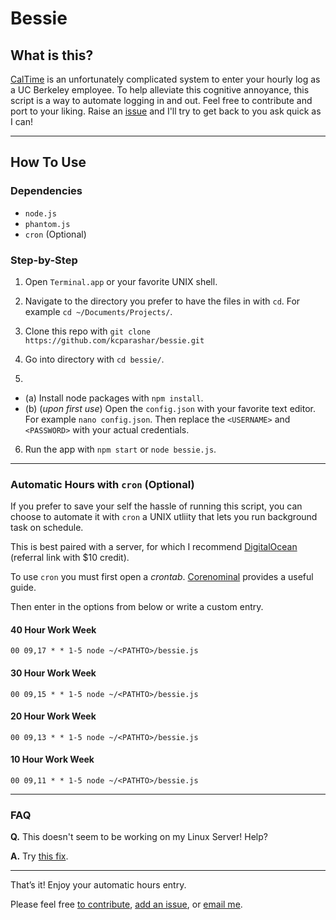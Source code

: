 # Bessie

## What is this?
[CalTime](caltimeprod.berkeley.edu) is an unfortunately complicated system to enter your hourly log as a UC Berkeley employee. To help alleviate this cognitive annoyance, this script is a way to automate logging in and out. Feel free to contribute and port to your liking. Raise an [issue](https://github.com/kcparashar/bessie/issues/new) and I'll try to get back to you ask quick as I can!

---
## How To Use
### Dependencies
- `node.js`
- `phantom.js`
- `cron` (Optional)


### Step-by-Step
1. Open `Terminal.app` or your favorite UNIX shell.

2. Navigate to the directory you prefer to have the files in with `cd`. For example `cd ~/Documents/Projects/`.
3. Clone this repo with `git clone https://github.com/kcparashar/bessie.git`
4. Go into directory with `cd bessie/`.
5. 
  - (a) Install node packages with `npm install`.
  - (b) (*upon first use*) Open the `config.json` with your favorite text editor. For example `nano config.json`. Then replace the `<USERNAME>` and `<PASSWORD>` with your actual credentials. 
6. Run the app with `npm start` or `node bessie.js`.

---
### Automatic Hours with `cron` (Optional)
If you prefer to save your self the hassle of running this script, you can choose to automate it with `cron` a UNIX utliity that lets you run background task on schedule. 

This is best paired with a server, for which I recommend [DigitalOcean](https://m.do.co/c/3ad22fa86c99) (referral link with $10 credit). 

To use `cron` you must first open a *crontab*. [Corenominal](https://corenominal.org/2016/05/12/howto-setup-a-crontab-file/) provides a useful guide. 

Then enter in the options from below or write a custom entry. 

#### 40 Hour Work Week
`00 09,17 * * 1-5 node ~/<PATHTO>/bessie.js`

#### 30 Hour Work Week
`00 09,15 * * 1-5 node ~/<PATHTO>/bessie.js`

#### 20 Hour Work Week
`00 09,13 * * 1-5 node ~/<PATHTO>/bessie.js`

#### 10 Hour Work Week
`00 09,11 * * 1-5 node ~/<PATHTO>/bessie.js`

---
### FAQ

**Q.** This doesn't seem to be working on my Linux Server! Help?

**A.** Try [this fix](https://github.com/segmentio/nightmare/issues/224#issuecomment-141575361).


---
That’s it! Enjoy your automatic hours entry. 

Please feel free [to contribute](https://github.com/kcparashar/bessie/pulls), [add an issue](https://github.com/kcparashar/bessie/issues/new), or [email me](mailto:kcparashar+bessie@gmail.com).
